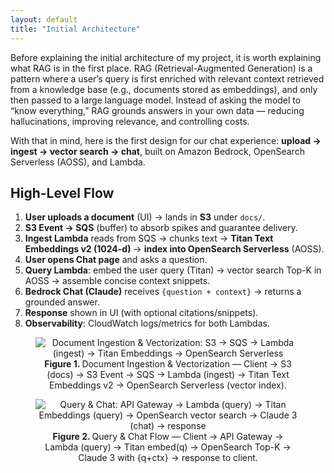 ```yaml
---
layout: default
title: "Initial Architecture"
---
```

Before explaining the initial architecture of my project, it is worth explaining what RAG is in the first place. RAG (Retrieval-Augmented Generation) is a pattern where a user’s query is first enriched with relevant context retrieved from a knowledge base (e.g., documents stored as embeddings), and only then passed to a large language model. Instead of asking the model to “know everything,” RAG grounds answers in your own data — reducing hallucinations, improving relevance, and controlling costs.

With that in mind, here is the first design for our chat experience: **upload → ingest → vector search → chat**, built on Amazon Bedrock, OpenSearch Serverless (AOSS), and Lambda.

## High-Level Flow
1. **User uploads a document** (UI) → lands in **S3** under `docs/`.
2. **S3 Event → SQS** (buffer) to absorb spikes and guarantee delivery.
3. **Ingest Lambda** reads from SQS → chunks text → **Titan Text Embeddings v2 (1024-d)** → **index into OpenSearch Serverless** (AOSS).
4. **User opens Chat page** and asks a question.
5. **Query Lambda**: embed the user query (Titan) → vector search Top-K in AOSS → assemble concise context snippets.
6. **Bedrock Chat (Claude)** receives `{question + context}` → returns a grounded answer.
7. **Response** shown in UI (with optional citations/snippets).
8. **Observability**: CloudWatch logs/metrics for both Lambdas.


<div align="center">
  <figure>
    <img src="{{ site.baseurl }}/assets/images/ingest-flow.png" alt="Document Ingestion & Vectorization: S3 → SQS → Lambda (ingest) → Titan Embeddings → OpenSearch Serverless" />
    <figcaption><strong>Figure 1. </strong> Document Ingestion & Vectorization — Client → S3 (docs) → S3 Event → SQS → Lambda (ingest) → Titan Text Embeddings v2 → OpenSearch Serverless (vector index).</figcaption>
  </figure>
</div>

<div align="center">
  <figure>
    <img src="{{ site.baseurl }}/assets/images/query-flow.png" alt="Query & Chat: API Gateway → Lambda (query) → Titan Embeddings (query) → OpenSearch vector search → Claude 3 (chat) → response" />
    <figcaption><strong>Figure 2. </strong> Query & Chat Flow — Client → API Gateway → Lambda (query) → Titan embed(q) → OpenSearch Top-K → Claude 3 with {q+ctx} → response to client.</figcaption>
  </figure>
</div>
